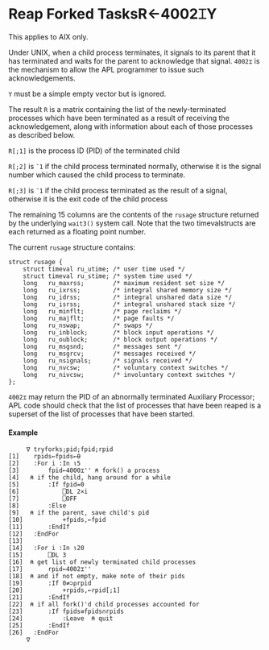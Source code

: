 




<h1 class="heading"><span class="name">Reap Forked Tasks</span><span class="command">R←4002⌶Y</span></h1>

This applies to AIX only.


Under UNIX, when a child process terminates, it signals to its parent that it has terminated and waits for the parent to acknowledge that signal. `4002⌶` is the mechanism to allow the APL programmer to issue such acknowledgements.


`Y` must be a simple empty vector but is ignored.



The result `R` is a matrix containing the list of the newly-terminated processes which have been terminated as a result of receiving the acknowledgement, along with information about each of those processes as described below.


`R[;1]` is the process ID (PID) of the terminated child


`R[;2]` is `¯1` if the child process terminated normally, otherwise it is the signal number which caused the child process to terminate.


`R[;3]` is `¯1` if the child process terminated as the result of a signal, otherwise it is the exit code of the child process


The remaining 15 columns are the contents of the `rusage` structure returned by the underlying `wait3()` system call. Note that the two timevalstructs are each returned as a floating point number.


The current `rusage` structure contains:
```apl
struct rusage {
    struct timeval ru_utime; /* user time used */
    struct timeval ru_stime; /* system time used */
    long   ru_maxrss;        /* maximum resident set size */
    long   ru_ixrss;         /* integral shared memory size */
    long   ru_idrss;         /* integral unshared data size */
    long   ru_isrss;         /* integral unshared stack size */
    long   ru_minflt;        /* page reclaims */
    long   ru_majflt;        /* page faults */
    long   ru_nswap;         /* swaps */
    long   ru_inblock;       /* block input operations */
    long   ru_oublock;       /* block output operations */
    long   ru_msgsnd;        /* messages sent */
    long   ru_msgrcv;        /* messages received */
    long   ru_nsignals;      /* signals received */
    long   ru_nvcsw;         /* voluntary context switches */
    long   ru_nivcsw;        /* involuntary context switches */
};
```


`4002⌶` may return the PID of an abnormally terminated Auxiliary Processor; APL code should check that the list of processes that have been reaped is a superset of the list of processes that have been started.

#### Example
```apl
     ∇ tryforks;pid;fpid;rpid
[1]    rpids←fpids←⍬
[2]    :For i :In ⍳5
[3]        fpid←4000⌶'' ⍝ fork() a process
[4]   ⍝ if the child, hang around for a while
[5]        :If fpid=0
[6]            ⎕DL 2×i
[7]            ⎕OFF
[8]        :Else
[9]   ⍝ if the parent, save child's pid
[10]           +fpids,←fpid
[11]       :EndIf
[12]   :EndFor
[13]
[14]   :For i :In ⍳20
[15]       ⎕DL 3
[16]  ⍝ get list of newly terminated child processes
[17]       rpid←4002⌶''
[18]  ⍝ and if not empty, make note of their pids
[19]       :If 0≠⊃⍴rpid
[20]           +rpids,←rpid[;1]
[21]       :EndIf
[22]  ⍝ if all fork()'d child processes accounted for
[23]       :If fpids≡fpids∩rpids
[24]           :Leave  ⍝ quit
[25]       :EndIf
[26]   :EndFor
     ∇
```


